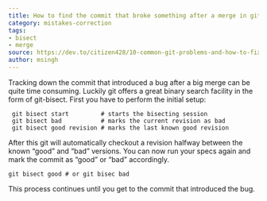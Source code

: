 ```yaml
---
title: How to find the commit that broke something after a merge in git?
category: mistakes-correction
tags:
- bisect
- merge
source: https://dev.to/citizen428/10-common-git-problems-and-how-to-fix-them-234o#8-find-the-commit-that-broke-something-after-a-merge
author: msingh
---
```


Tracking down the commit that introduced a bug after a big merge can be quite time consuming. Luckily git offers a great binary search facility in the form of git-bisect. First you have to perform the initial setup:

```shell
 git bisect start         # starts the bisecting session
 git bisect bad           # marks the current revision as bad
 git bisect good revision # marks the last known good revision
 ```

After this git will automatically checkout a revision halfway between the known “good” and “bad” versions. You can now run your specs again and mark the commit as “good” or “bad” accordingly.

```shell
git bisect good # or git bisec bad
```

This process continues until you get to the commit that introduced the bug.
